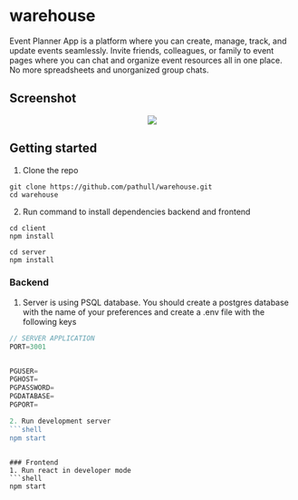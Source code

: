 # warehouse

Event Planner App is a platform where you can create, manage, track, and update events seamlessly. Invite friends, colleagues, or family to event pages where you can chat and organize event resources all in one place. No more spreadsheets and unorganized group chats. 

## Screenshot

<p align="center">

<img src="https://user-images.githubusercontent.com/94504789/235816596-84db7471-8f26-4ee3-98d9-57816f167578.png" />

</p>

## Getting started
1. Clone the repo
```shell
git clone https://github.com/pathull/warehouse.git
cd warehouse
```

2. Run command to install dependencies backend and frontend
```shell
cd client
npm install
```
```shell
cd server
npm install
```

### Backend
1. Server is using PSQL database. You should create a postgres database with the name of your preferences and create a .env file with the following keys
```js
// SERVER APPLICATION
PORT=3001


PGUSER=
PGHOST=
PGPASSWORD=
PGDATABASE=
PGPORT=

2. Run development server
```shell
npm start
```
```

### Frontend
1. Run react in developer mode
```shell
npm start
```
